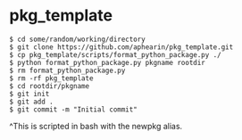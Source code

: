 # pkg_template

```
$ cd some/random/working/directory
$ git clone https://github.com/aphearin/pkg_template.git
$ cp pkg_template/scripts/format_python_package.py ./
$ python format_python_package.py pkgname rootdir
$ rm format_python_package.py
$ rm -rf pkg_template
$ cd rootdir/pkgname
$ git init
$ git add .
$ git commit -m "Initial commit"

```
^This is scripted in bash with the newpkg alias.
